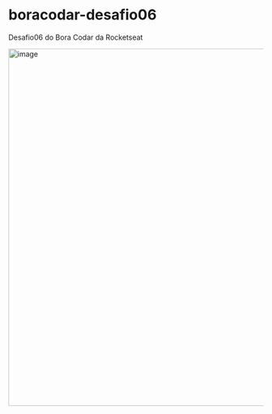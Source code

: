 # boracodar-desafio06
Desafio06 do Bora Codar da Rocketseat

<img width="707" alt="image" src="https://user-images.githubusercontent.com/62908769/219960553-a9cba2ea-e8e6-49f0-b19d-97c2151c7560.png">
